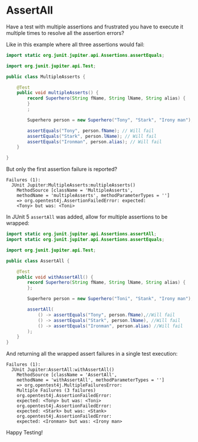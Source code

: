 # AssertAll 

Have a test with multiple assertions and frustrated you have to execute it multiple times to resolve all the assertion errors?

Like in this example where all three assertions would fail: 

```java
import static org.junit.jupiter.api.Assertions.assertEquals;

import org.junit.jupiter.api.Test;

public class MultipleAsserts {

	@Test
	public void multipleAsserts() {
		record Superhero(String fName, String lName, String alias) {
		}
		;

		Superhero person = new Superhero("Tony", "Stark", "Irony man");

		assertEquals("Tony", person.fName); // Will fail
		assertEquals("Stark", person.lName); // Will fail
		assertEquals("Ironman", person.alias); // Will fail
	}

}
```

But only the first assertion failure is reported?

```
Failures (1):
  JUnit Jupiter:MultipleAsserts:multipleAsserts()
    MethodSource [className = 'MultipleAsserts', 
    methodName = 'multipleAsserts', methodParameterTypes = '']
    => org.opentest4j.AssertionFailedError: expected: 
    <Tony> but was: <Toni>
```

In JUnit 5 `assertAll` was added, allow for multiple assertions to be wrapped:


```java
import static org.junit.jupiter.api.Assertions.assertAll;
import static org.junit.jupiter.api.Assertions.assertEquals;

import org.junit.jupiter.api.Test;

public class AssertAll {

	@Test
	public void withAssertAll() {
		record Superhero(String fName, String lName, String alias) {
		};

		Superhero person = new Superhero("Toni", "Stank", "Irony man");

		assertAll(
			() -> assertEquals("Tony", person.fName),//Will fail
			() -> assertEquals("Stark", person.lName), //Will fail
			() -> assertEquals("Ironman", person.alias) //Will fail
		);
	}
}

```

And returning all the wrapped assert failures in a single test execution:

```
Failures (1):
  JUnit Jupiter:AssertAll:withAssertAll()
    MethodSource [className = 'AssertAll', 
    methodName = 'withAssertAll', methodParameterTypes = '']
    => org.opentest4j.MultipleFailuresError: 
    Multiple Failures (3 failures)
	org.opentest4j.AssertionFailedError: 
	expected: <Tony> but was: <Toni>
	org.opentest4j.AssertionFailedError: 
	expected: <Stark> but was: <Stank>
	org.opentest4j.AssertionFailedError: 
	expected: <Ironman> but was: <Irony man>
```

Happy Testing!
